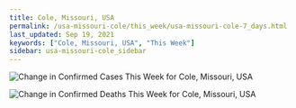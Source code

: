 ```yaml
---
title: Cole, Missouri, USA
permalink: /usa-missouri-cole/this_week/usa-missouri-cole-7_days.html
last_updated: Sep 19, 2021
keywords: ["Cole, Missouri, USA", "This Week"]
sidebar: usa-missouri-cole_sidebar
---
```


![Change in Confirmed Cases This Week for Cole, Missouri, USA](/covid_tracker/images/graphs/usa-missouri-cole-delta_confirmed-7_days_graph.png)

![Change in Confirmed Deaths This Week for Cole, Missouri, USA](/covid_tracker/images/graphs/usa-missouri-cole-delta_deaths-7_days_graph.png)
